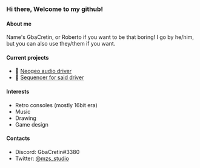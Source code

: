 ### Hi there, Welcome to my github!

#### About me
Name's GbaCretin, or Roberto if you want to be that boring! I go by he/him, but you can also use they/them if you want.

#### Current projects
* :musical_note: [Neogeo audio driver](https://github.com/GbaCretin/Mezz-Estate-NeoGeo-Audio-Driver)
*  	:musical_keyboard: [Sequencer for said driver](https://github.com/GbaCretin/NBLM.git)

#### Interests
* Retro consoles (mostly 16bit era)
* Music
* Drawing
* Game design

#### Contacts
* Discord: GbaCretin#3380
* Twitter: [@mzs_studio](https://twitter.com/mzs_studio)

